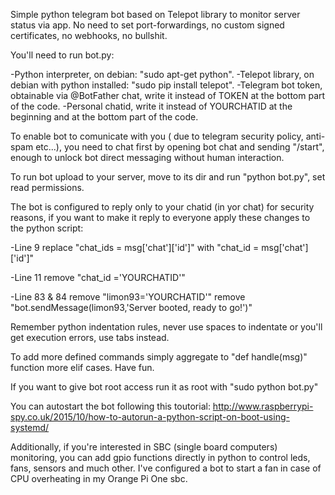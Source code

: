 Simple python telegram bot based on Telepot library to monitor server status via app. 
No need to set port-forwardings, no custom signed certificates, no webhooks, no bullshit.

You'll need to run bot.py:

-Python interpreter, on debian: "sudo apt-get python".
-Telepot library, on debian with python installed: "sudo pip install telepot".
-Telegram bot token, obtainable via @BotFather chat, write it instead of TOKEN at the bottom part of the code.
-Personal chatid, write it instead of YOURCHATID at the beginning and at the bottom part of the code.

To enable bot to comunicate with you ( due to telegram security policy, anti-spam etc...), 
you need to chat first by opening bot chat and sending "/start", enough to unlock bot direct messaging without human interaction.

To run bot upload to your server, move to its dir and run "python bot.py", set read permissions.

The bot is configured to reply only to your chatid (in yor chat) for security reasons, 
if you want to make it reply to everyone apply these changes to the python script:

-Line 9
replace "chat_ids = msg['chat']['id']" with "chat_id = msg['chat']['id']"

-Line 11
remove "chat_id ='YOURCHATID'"

-Line 83 & 84
remove "limon93='YOURCHATID'"
remove "bot.sendMessage(limon93,'Server booted, ready to go!')"


Remember python indentation rules, never use spaces to indentate or you'll get execution errors, use tabs instead.

To add more defined commands simply aggregate to "def handle(msg)" function more elif cases. Have fun.

If you want to give bot root access run it as root with "sudo python bot.py"

You can autostart the bot following this toutorial:
http://www.raspberrypi-spy.co.uk/2015/10/how-to-autorun-a-python-script-on-boot-using-systemd/

Additionally, if you're interested in SBC (single board computers) monitoring, you can add 
gpio functions directly in python to control leds, fans, sensors and much other.
I've configured a bot to start a fan in case of CPU overheating in my Orange Pi One sbc.
